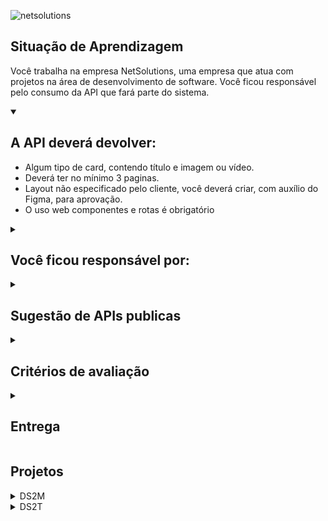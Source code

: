 
![netsolutions](https://user-images.githubusercontent.com/42476943/236190098-91455210-eb6c-4efc-bd19-3dcb7618adc3.png)

## Situação de Aprendizagem

Você trabalha na empresa NetSolutions, uma empresa que atua com projetos na área de
desenvolvimento de software. Você ficou responsável pelo consumo da API que fará parte do
sistema.

<details open>
<summary><h2>A API deverá devolver:</h2></summary>

- Algum tipo de card, contendo título e imagem ou vídeo.
- Deverá ter no mínimo 3 paginas.
- Layout não especificado pelo cliente, você deverá criar, com auxílio do Figma, para aprovação.
- O uso web componentes e rotas é obrigatório

</details>

<details>
<summary><h2>Você ficou responsável por:</h2></summary>

1. Estudar a documentação da API.
2. Consumir a API.
3. Criar os componentes
4. Criar as páginas
5. Criar as rotas
</details>

<details>
<summary><h2>Sugestão de APIs publicas</h2></summary>

- https://swapi.co/
- https://developer.marvel.com/
- https://pokeapi.co/
- http://www.omdbapi.com/
- https://rawg.io/apidocs
- https://developer.github.com/v3/
- https://developers.themoviedb.org/3
- https://api.vagalume.com.br/
- https://lyricsovh.docs.apiary.io/
- https://jikan.docs.apiary.io/
- https://pixabay.com/api/docs/
- https://www.tvmaze.com/api
- https://superheroapi.com/

> 💡 Poderá ser utilizada outra API desde que seja aprovada.
</details>

<details>
<summary><h2>Critérios de avaliação</h2></summary>

- [ ]  Documentou problemas, se encontrado, para futuras consultas?
- [ ]  Foi criado o layout no figma?
- [ ]  A página foi construída seguindo o planejado no Figma?
- [ ]  A página funciona em dispositivos diferentes?
- [ ]  Foi consumida a API escolhida?
- [ ]  Foi criado web componentes?
- [ ]  Foi criado um padrão de roteamente para as paginas?
- [ ]  As funções foram criadas seguindo à boa prática de responsabilidade única?
- [ ]  Quando possível, foi criado funções puras?
- [ ]  O projeto está publicado?
- [ ]  Foi criado o arquivo README.md?

</details>

<details>
<summary><h2>Entrega</h2></summary>

- Crie uma pasta com seu nome dentro da pasta projetos e faça um pull request
- Data: 04/05/23
- Horário: 11:30

</details>

## Projetos
<details>
<summary>DS2M</summary>

  | Nome | API | Projeto |
  |---|---|---|
  |[Andressa Beatriz F Landi Coelho](https://github.com/00BeatrizLAndiCoelho00) | [omdbAPI](https://www.omdbapi.com/) | [movies](https://github.com/00BeatrizLAndiCoelho00/zzzzz) |
  |[Bianca Duarte](https://rickandmortyapi.com/) | [The Rick and Mort API](https://rickandmortyapi.com/) |  [ricky and morty](https://github.com/biiaduartez/API-project.git) |
  |[Caio Palermo](https://github.com/HasegawaTaizou) | [Vagalume](https://api.vagalume.com.br/) | [Songsphere](https://github.com/HasegawaTaizou/SongSphere#readme) |
  |[Camila Pinheiro](https://github.com/camilapinh3iro) | [Systeme-Solaire](https://api.le-systeme-solaire.net/en/) | [Solar System](https://github.com/camilapinh3iro/solar_system#readme) |
  |[Clara Martins](https://github.com/oliveiraclara) | [OMDBAPI](http://www.omdbapi.com/) | [Search a movie!](https://github.com/oliveiraclara/api-movies) |
  |[Cleiton Cruz](https://github.com/cotilen) | [PokeApi](https://pokeapi.co/) | [GottaCatch](https://github.com/Cotilen/Gotta_Catch-Em_All) |
  |[Eduardo Ribeiro](https://github.com/Rib3r0) | [jikan](https://docs.api.jikan.moe/) | [jojo](https://github.com/Rib3r0/jojo-api-publica) |
  |[Felipe Florencio](https://github.com/FelipeFlorencio9) | [Pixabay](https://pixabay.com/api/docs/) | [Pixabay API Consumer](https://github.com/FelipeFlorencio9/pixabay-api#readme) |
  |[Gabriel Domingues ](https://github.com/GABRIELDOMINGUESR) | [omdbAPI](http://www.omdbapi.com/) | [Filmes](https://gabrieldominguesr.github.io/API_filmes/) |
  |[Genivania Macedo ](https://github.com/Genivania) | [Rick_And_Morty](https://rickandmortyapi.com/) | [Rick_And_Morty](https://rick-e-morty.netlify.app/) |
  |[Guilherme Lima](https://github.com/GuiLima005) | [SuperHeroApi](https://www.superheroapi.com/) | [SuperHero](https://github.com/GuiLima005/super-hero) |
  |[Guilherme Rufino Campos](https://github.com/rufinoguilherme633/site-consumo-api-m) | [MakeUpi](https://makeup-api.herokuapp.com/) | [MakeUpi](https://github.com/rufinoguilherme633/site-consumo-api-maquiagem) |
  |[Gustavo Henrique](https://github.com/GustavoHenriqueProjects) | [TheSpaceDevs](https://ll.thespacedevs.com/docs/) | [TheSpaceDevs API Consumer](https://github.com/GustavoHenriqueProjects/The-Space-FrontEnd)|
  |[Gustavo Prevelate](https://github.com/GustavoPrevelate) | [SuperHeroAPI](https://superheroapi.com) | [DC MARVEL](https://dc-marvel-atualizado.vercel.app/) |
  |[Ingryd Shirlley](https://github.com/ingryd16) | [TheDogAPI](https://www.thedogapi.com/) | [Dog](https://github.com/ingryd16/API_thedogapi) |
  |[Ítalo Reis Rosa](https://github.com/believeItalo) | [OpenWeather](https://openweathermap.org/api) | [Open Weather](https://github.com/believeItalo/consumo_Api_OpenWeather) |
  |[Layla Giovanna](https://github.com/LaylaGiovanna) | [RickAndMorty](https://rickandmortyapi.com/) | [Rick and Morty](https://github.com/LaylaGiovanna/Rick-and-Morty) |
  |[Letícia Evelin](https://github.com/leticia-evelin) | [Cooper Hewitt](https://collection.cooperhewitt.org/api/) | [The Museum](https://github.com/leticia-evelin/api-museum#readme) |
  |[Lucas Vinicius](https://github.com/lucasvinip) | [sampleapis](https://sampleapis.com/api-list/avatar) | [Avatar-Aang](https://github.com/lucasvinip/siteAvatar-Aang) |
  |[Matheus Siqueira](https://github.com/Ma7hs) | [RAWG](https://api.rawg.io/docs/) | [RawGStore](https://rawgstore-siqueira.vercel.app/) |
  |[Murillo Barbosa](https://github.com/murillobarbosa) | [SuperHeroAPI](https://superheroapi.com) | [SuperHero](https://super-hero-ten.vercel.app/) |
  |[Paula Blesa](https://github.com/StaniukaitisPaula) | [PokéAPI](https://pokeapi.co/) | [Pokemon](https://github.com/StaniukaitisPaula/Pokemon) |
  |[Vinícius Alves](https://github.com/Vini01072003) | [TheMovieDB](https://developers.themoviedb.org/3/getting-started/introduction) | [Filme-DisneyPlus](https://github.com/Vini01072003/Site-API) |
  |[Vinicius Nunes](https://github.com/viniciusnunes137) | [SWAPI](https://swapi.dev/api/?format=json) | [STAR WARS](https://github.com/VINICIUSNUNES137/siteStarWars) |
  


</details>

<details>
<summary>DS2T</summary>

  | Nome | API | Projeto |
  |---|---|---|
  |[Alexssandro Gomes](https://github.com/AlexssandroSilvaGomes) | [DnDAPI](https://www.dnd5eapi.co/) | [Dungeons&Dragons](https://dungeonanddragons.netlify.app/) |
  |[Anderson Reis](https://github.com/Andersoreeis) | [The Rick and Morty API](https://rickandmortyapi.com/) | [Rick and Morty](https://github.com/Andersoreeis/RickAndMorty) |
  |[André Luiz](https://github.com/andreluisconstantino) | [Dog API](https://dog.ceo/dog-api/) | [Random Dogs](https://random-dogs-rho.vercel.app) |
  |[Artur Alves](https://github.com/ArturAlvess) | [PokeAPI](https://pokeapi.co/) | [PokeInfo](https://github.com/ArturAlvess/pokeinfo-webcomponent) |
  |[Bianca Leao](https://github.com/fernandoleonid) | [OMDBAPI](http://www.omdbapi.com/) | [Bibisflix](https://github.com/leaobia/netflix) |
  |[Caroline Portela](https://github.com/carolineportela) | [OverwatchAPI](https://overfast-api.tekrop.fr/#tag/Heroes/operation/list_heroes_heroes_get) | [Overwatch](https://overwatch-pink.vercel.app) |
  |[Cauã Felipe](https://github.com/Caua0402) | [Simpsons API](https://sampleapis.com/api-list/simpsons) | [Simpsons](https://trabalho-simpsons.vercel.app) |
  |[Claudio Sousa](https://github.com/ClaudioSousa44) | [TheMovieDataBase](https://developers.themoviedb.org/3/getting-started/introduction) | [PopCornRoom](https://github.com/ClaudioSousa44/PopCornRoom) |
  |[Dwovanna Santos](https://github.com/dwovanna/Site-API) | [Marvel Filmes](https://developer.marvel.com/) | [Marvel Filmes](https://github.com/dwovanna/Site-API) |
  |[Felipe Graciano Bertanha dos Santos](https://github.com/felipegracian) | [PixaBay API](https://pixabay.com/api/docs/) | [Pixabay](https://felipegracianopixabay.vercel.app/) |
  |[João Victor da Silva](https://github.com/Ratinho253) | [Digimon](https://digimon-api.vercel.app/) | [Digimon-api](https://github.com/Ratinho253/digimon-ApI) |
  |[Julia Soares](https://github.com/Xul14) | [Bob'b Burger API](https://www.bobsburgersapi.com/) | [Bob' Burger](https://bobs-burger-api.vercel.app/) |
  |[Lohannes da Silva Costa](https://github.com/Lohannn) | [PokéApi](https://pokeapi.co/) | [InfoMon](https://github.com/Lohannn/InfoMon-PokeAPI-Projeto) |
  |[Luiz Gustavo](https://github.com/luyz-gusta) | [ValorantAPI](https://dash.valorant-api.com/) | [Valorant Web](https://valorant-web-ten.vercel.app) |
  |[Mateus Alves da Silva](https://github.com/fernandoleonid) | [EldenRingAPI](https://docs.eldenring.fanapis.com/docs/) | [EldenRing](https://github.com/MateusAlves595/Elden-Ring) |
  |[Matheus Reis](https://github.com/matheusalves099) | [BALLDONTLIE](https://app.balldontlie.io/) | [NBA Info](https://github.com/MatheusAlves099/nba_info_api) |
  |[Millena Ferreira](https://github.com/MillenaFerreira) | [HarryPotterAPI](https://hp-api.onrender.com/) | [Hogwarts](https://the-world-of-harry-potter.vercel.app/) |
  |[Muryllo Vieira](https://github.com/muryllovieira) | [ValorantAPI](https://dash.valorant-api.com/) | [Valorant](https://valorant-api-senai.netlify.app/) |
  |[Nicole Souza](https://github.com/nicanico) | [The Rick and Morty API](https://rickandmortyapi.com/) | [Rick and Morty Application](https://github.com/nicanico/rick-and-morty-application) |
  |[Oswaldo Barbosa](https://github.com/OswaldBarbosa) | [SuperHero](https://superheroapi.com/) | [Marvel&DC](https://github.com/OswaldBarbosa/marvel-dc) |
  |[Thiago Freitas](https://github.com/Thiago1223) | [NARUTOAPI](https://www.narutodb.xyz/) | [Naruto](https://github.com/Thiago1223/naruto-api) |
  |[Victoria Gindre](https://github.com/vickr-g) | [ApiDog](https://dog.ceo/dog-api/) | [APiDog](https://github.com) |
  |[Yasmin Gonçalves](https://github.com/yasmingcv) | [OpenWeather](https://openweathermap.org/api) | [WeatherNow](https://weather-now-delta.vercel.app/) |
  |[Daniela Lino](https://github.com/D4kii) | [The Rick and Morty API](https://rickandmortyapi.com) | [Rick and Morty Info](https://tangerine-souffle-385a22.netlify.app/) |


</details>
